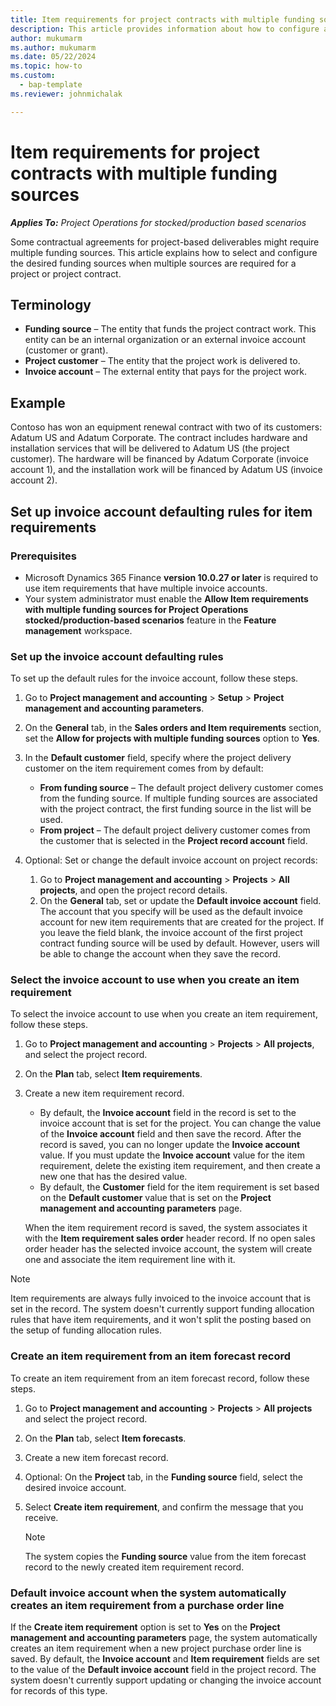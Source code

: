 ```yaml
---
title: Item requirements for project contracts with multiple funding sources
description: This article provides information about how to configure and use item requirements with multiple funding sources.
author: mukumarm
ms.author: mukumarm
ms.date: 05/22/2024
ms.topic: how-to
ms.custom: 
  - bap-template
ms.reviewer: johnmichalak

---
```


# Item requirements for project contracts with multiple funding sources

_**Applies To:** Project Operations for stocked/production based scenarios_

Some contractual agreements for project-based deliverables might require multiple funding sources. This article explains how to select and configure the desired funding sources when multiple sources are required for a project or project contract.

## Terminology

- **Funding source** – The entity that funds the project contract work. This entity can be an internal organization or an external invoice account (customer or grant).
- **Project customer** – The entity that the project work is delivered to.
- **Invoice account** – The external entity that pays for the project work.

## Example

Contoso has won an equipment renewal contract with two of its customers: Adatum US and Adatum Corporate. The contract includes hardware and installation services that will be delivered to Adatum US (the project customer). The hardware will be financed by Adatum Corporate (invoice account 1), and the installation work will be financed by Adatum US (invoice account 2).

## Set up invoice account defaulting rules for item requirements

### Prerequisites

- Microsoft Dynamics 365 Finance **version 10.0.27 or later** is required to use item requirements that have multiple invoice accounts.
- Your system administrator must enable the **Allow Item requirements with multiple funding sources for Project Operations stocked/production-based scenarios** feature in the **Feature management** workspace.

### Set up the invoice account defaulting rules

To set up the default rules for the invoice account, follow these steps.

1. Go to **Project management and accounting** \> **Setup** \> **Project management and accounting parameters**.
1. On the **General** tab, in the **Sales orders and Item requirements** section, set the **Allow for projects with multiple funding sources** option to **Yes**.
1. In the **Default customer** field, specify where the project delivery customer on the item requirement comes from by default:

    - **From funding source** – The default project delivery customer comes from the funding source. If multiple funding sources are associated with the project contract, the first funding source in the list will be used.
    - **From project** – The default project delivery customer comes from the customer that is selected in the **Project record account** field.

1. Optional: Set or change the default invoice account on project records:

    1. Go to **Project management and accounting** \> **Projects** \> **All projects**, and open the project record details.
    2. On the **General** tab, set or update the **Default invoice account** field. The account that you specify will be used as the default invoice account for new item requirements that are created for the project. If you leave the field blank, the invoice account of the first project contract funding source will be used by default. However, users will be able to change the account when they save the record.

### Select the invoice account to use when you create an item requirement

To select the invoice account to use when you create an item requirement, follow these steps.

1. Go to **Project management and accounting** \> **Projects** \> **All projects**, and select the project record.
1. On the **Plan** tab, select **Item requirements**.
1. Create a new item requirement record.

    - By default, the **Invoice account** field in the record is set to the invoice account that is set for the project. You can change the value of the **Invoice account** field and then save the record. After the record is saved, you can no longer update the **Invoice account** value. If you must update the **Invoice account** value for the item requirement, delete the existing item requirement, and then create a new one that has the desired value.
    - By default, the **Customer** field for the item requirement is set based on the **Default customer** value that is set on the **Project management and accounting parameters** page.

    When the item requirement record is saved, the system associates it with the **Item requirement sales order** header record. If no open sales order header has the selected invoice account, the system will create one and associate the item requirement line with it.

> [!NOTE]
> Item requirements are always fully invoiced to the invoice account that is set in the record. The system doesn't currently support funding allocation rules that have item requirements, and it won't split the posting based on the setup of funding allocation rules.

### Create an item requirement from an item forecast record

To create an item requirement from an item forecast record, follow these steps.

1. Go to **Project management and accounting** \> **Projects** \> **All projects** and select the project record.
1. On the **Plan** tab, select **Item forecasts**.
1. Create a new item forecast record.
1. Optional: On the **Project** tab, in the **Funding source** field, select the desired invoice account.
1. Select **Create item requirement**, and confirm the message that you receive.

    > [!NOTE]
    > The system copies the **Funding source** value from the item forecast record to the newly created item requirement record.

### Default invoice account when the system automatically creates an item requirement from a purchase order line

If the **Create item requirement** option is set to **Yes** on the **Project management and accounting parameters** page, the system automatically creates an item requirement when a new project purchase order line is saved. By default, the **Invoice account** and **Item requirement** fields are set to the value of the **Default invoice account** field in the project record. The system doesn't currently support updating or changing the invoice account for records of this type.
